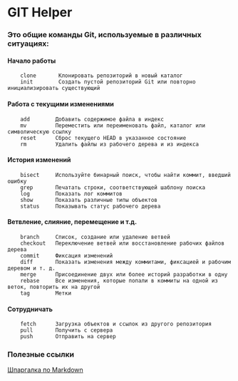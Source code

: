 # GIT Helper

### Это общие команды Git, используемые в различных ситуациях:

#### Начало работы  
```
    clone       Клонировать репозиторий в новый каталог
    init        Создать пустой репозиторий Git или повторно инициализировать существующий
```
#### Работа с текущими изменениями
```
    add        Добавить содержимое файла в индекс
    mv         Переместить или переименовать файл, каталог или символическую ссылку
    reset      Сброс текущего HEAD в указанное состояние
    rm         Удалить файлы из рабочего дерева и из индекса
```
#### История изменений
```
    bisect     Используйте бинарный поиск, чтобы найти коммит, введший ошибку
    grep       Печатать строки, соответствующей шаблону поиска
    log        Показать лог коммитов
    show       Показать различные типы объектов
    status     Показывать статус рабочего дерева
```
#### Ветвление, слияние, перемещение и т.д.
```
    branch     Список, создание или удаление ветвей
    checkout   Переключение ветвей или восстановление рабочих файлов дерева
    commit     Фиксация изменений
    diff       Показать изменения между коммитами, фиксацией и рабочим деревом и т. д.
    merge      Присоединение двух или более историй разработки в одну
    rebase     Все изменения, которые попали в коммиты на одной из веток, повторить их на другой
    tag        Метки
```
#### Сотрудничать
```
    fetch      Загрузка объектов и ссылок из другого репозитория
    pull       Получить с сервера
    push       Отправить на сервер
```

### Полезные ссылки

[Шпаргалка по Markdown](https://github.com/sandino/Markdown-Cheatsheet)  
